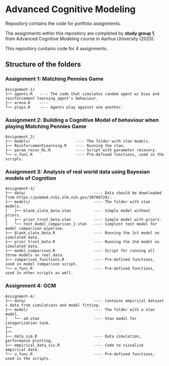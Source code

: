 # Advanced Cognitive Modeling 

Repository contains the code for portfolio assignments.

The assignments within this repository are completed by **study group 1**, from Advanced Cognitive Modeling course in Aarhus University (2025).

This repository contains code for 4 assignments.

## Structure of the folders
### Assignment 1: Matching Pennies Game

```
Assignment-1/
├── agents.R   ---- The code that simulates random agent w/ bias and reinforcement learning agent's behaviour.
├── arena.R    ---- 
└── plays.R    ---- Agents play against one another.
```

### Assignment 2: Building a Cognitive Model of behaviour when playing Matching Pennies Game

```
Assignment_2/
├── models/                    ---- The folder with stan models.
├── ReinforcementLearning.R    ---- Running the stan.
├── param_recov_RL.R           ---- Script with parameter recovery.
└── u_func.R                   ---- Pre-defined functions, used in the scripts.
```

### Assignment 3: Analysis of real world data using Bayesian models of Cognition

```
Assignment-3/
├── data/                              ---- Data should be downloaded from https://pubmed.ncbi.nlm.nih.gov/30700729/. 
├── models/                            ---- The folder with stan models.
│   ├── blank_slate_beta.stan          ---- Simple model without priors.
│   ├── prior_trust_beta.stan          ---- Simple model with priors.
│   └── test_model_comparison_2.stan   ---- Simplest test model for model comparison pipeline.
├── blank_slate_beta.R                 ---- Running the 1st model on simulated data.
├── prior_trust_beta.R                 ---- Running the 2nd model on simulated data.
├── model_comparison.R                 ---- Script for running all three models on real data.
├── comparison_functions.R             ---- Pre-defined functions, used in model comparison script.
└── u_func.R                           ---- Pre-defined functions, used in other scripts as well.
```

### Assignment 4: GCM

```
Assignment-4/
├── data/                              ---- Contains empirical dataset + data from simulations and model fitting.
├── model/                             ---- The folder with a stan model.
│   └── a4.stan                        ---- Stan model for categorization task.
├──
├── 
├── data_sim.R                         ---- Data simulation, performance plotting.
├── empirical_data_vis.R               ---- Code to visualize empirical data.              
└── u_func.R                           ---- Pre-defined functions, used in the scripts.
```
